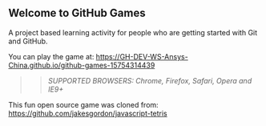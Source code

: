 ## Welcome to GitHub Games

A project based learning activity for people who are getting started with Git and GitHub.

You can play the game at: https://GH-DEV-WS-Ansys-China.github.io/github-games-15754314439

>> _*SUPPORTED BROWSERS*: Chrome, Firefox, Safari, Opera and IE9+_

This fun open source game was cloned from: https://github.com/jakesgordon/javascript-tetris
